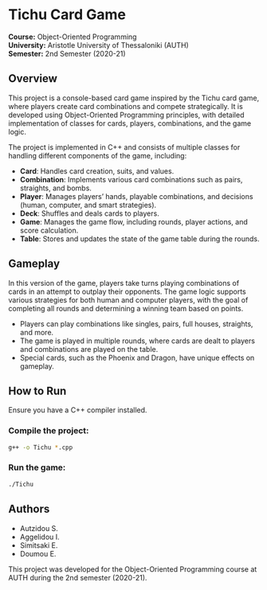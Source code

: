 
# Tichu Card Game

**Course:** Object-Oriented Programming  
**University:** Aristotle University of Thessaloniki (AUTH)  
**Semester:** 2nd Semester (2020-21)

## Overview

This project is a console-based card game inspired by the Tichu card game, where players create card combinations and compete strategically. It is developed using Object-Oriented Programming principles, with detailed implementation of classes for cards, players, combinations, and the game logic.

The project is implemented in C++ and consists of multiple classes for handling different components of the game, including:

- **Card**: Handles card creation, suits, and values.
- **Combination**: Implements various card combinations such as pairs, straights, and bombs.
- **Player**: Manages players’ hands, playable combinations, and decisions (human, computer, and smart strategies).
- **Deck**: Shuffles and deals cards to players.
- **Game**: Manages the game flow, including rounds, player actions, and score calculation.
- **Table**: Stores and updates the state of the game table during the rounds.

## Gameplay

In this version of the game, players take turns playing combinations of cards in an attempt to outplay their opponents. The game logic supports various strategies for both human and computer players, with the goal of completing all rounds and determining a winning team based on points.

- Players can play combinations like singles, pairs, full houses, straights, and more.
- The game is played in multiple rounds, where cards are dealt to players and combinations are played on the table.
- Special cards, such as the Phoenix and Dragon, have unique effects on gameplay.

## How to Run

Ensure you have a C++ compiler installed.

### Compile the project:

```bash
g++ -o Tichu *.cpp
```

### Run the game:

```bash
./Tichu
```

## Authors

- Autzidou S.
- Aggelidou I.
- Simitsaki E.
- Doumou E.

This project was developed for the Object-Oriented Programming course at AUTH during the 2nd semester (2020-21).
